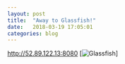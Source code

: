 ```yaml
---
layout: post
title:  "Away to Glassfish!"
date:   2018-03-19 17:05:01 
categories: blog
---
```


http://52.89.122.13:8080
[![Glassfish](https://travis-ci.org/ivli/ivli.github.io.svg?branch=master)]
